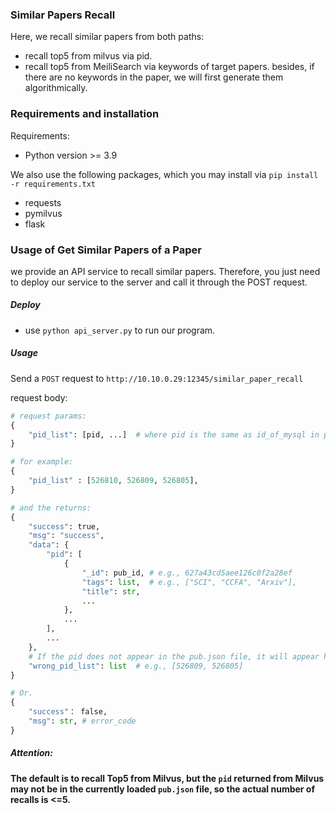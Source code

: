 ### Similar Papers Recall
Here, we recall similar papers from both paths:

- recall top5 from milvus via pid.
- recall top5 from MeiliSearch via keywords of target papers. besides, if there are no keywords in the paper, we will first generate them algorithmically.

### Requirements and installation

Requirements:

- Python version >= 3.9

We also use the following packages, which you may install via `pip install -r requirements.txt`

- requests
- pymilvus 
- flask

### Usage of Get Similar Papers of a Paper

we provide an API service to recall similar papers.  Therefore, you just need to deploy our service to the server and call it through the POST request.

##### Deploy

- use `python api_server.py` to run our program.

##### Usage

Send a `POST` request to `http://10.10.0.29:12345/similar_paper_recall`

request body:

```python
# request params:
{
    "pid_list": [pid, ...]  # where pid is the same as id_of_mysql in pub.json.
}

# for example:
{
    "pid_list" : [526810, 526809, 526805],
}

# and the returns: 
{
    "success": true, 
    "msg": "success",
    "data": {
        "pid": [
            {
                "_id": pub_id, # e.g., 627a43cd5aee126c0f2a28ef
                "tags": list,  # e.g., ["SCI", "CCFA", "Arxiv"],
                "title": str,
                ...
            },
            ...
        ],
        ...
    },
    # If the pid does not appear in the pub.json file, it will appear here.
    "wrong_pid_list": list  # e.g., [526809, 526805]
}

# Or.
{
    "success"： false,
    "msg": str, # error_code
}
```

##### Attention:

**The default is to recall Top5 from Milvus, but the `pid` returned from Milvus may not be in the currently loaded `pub.json` file, so the actual number of recalls is <=5.**

